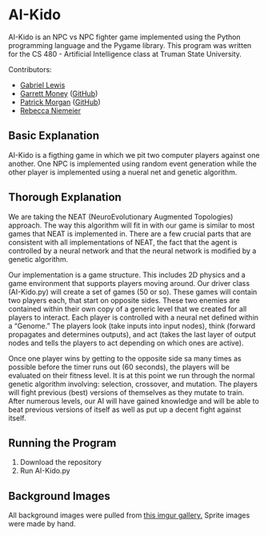 # AI-Kido

AI-Kido is an NPC vs NPC fighter game implemented using the Python programming language and the Pygame library. This program was written for the CS 480 - Artificial Intelligence class at Truman State University.

Contributors:
* [Gabriel Lewis](https://www.linkedin.com/in/gabriel-lewis/)
* [Garrett Money](https://www.linkedin.com/in/garrett-money-25276513a/) ([GitHub](https://github.com/LGxMoney))
* [Patrick Morgan](https://www.linkedin.com/in/patrick-morgan-921b07173/) ([GitHub](https://github.com/stringsattached))
* [Rebecca Niemeier](https://www.linkedin.com/in/rebecca-niemeier-1765b3119/)

## Basic Explanation

AI-Kido is a figthing game in which we pit two computer players against one another. One NPC is implemented using random event generation while the other player is implemented using a nueral net and genetic algorithm.

## Thorough Explanation

We are taking the NEAT (NeuroEvolutionary Augmented Topologies) approach. The way this algorithm will fit in with our game is similar to most games that NEAT is implemented in. There are a few crucial parts that are consistent with all implementations of NEAT, the fact that the agent is controlled by a neural network and that the neural network is modified by a genetic algorithm.

Our implementation is a game structure. This includes 2D physics and a game environment that supports players moving around. Our driver class (AI-Kido.py) will create a set of games (50 or so). These games will contain two players each, that start on opposite sides. These two enemies are contained within their own copy of a generic level that we created for all players to interact. Each player is controlled with a neural net defined within a “Genome.” The players look (take inputs into input nodes), think (forward propagates and determines outputs), and act (takes the last layer of output nodes and tells the players to act depending on which ones are active). 

Once one player wins by getting to the opposite side sa many times as possible before the timer runs out (60 seconds), the players will be evaluated on their fitness level. It is at this point we run through the normal genetic algorithm involving: selection, crossover, and mutation. The players will fight previous (best) versions of themselves as they mutate to train. After numerous levels, our AI will have gained knowledge and will be able to beat previous versions of itself as well as put up a decent fight against itself.

## Running the Program

1) Download the repository
2) Run AI-Kido.py

## Background Images

All background images were pulled from [this imgur gallery.](https://imgur.com/gallery/GPlx4) Sprite images were made by hand.
